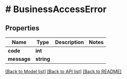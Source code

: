 # # BusinessAccessError

## Properties

Name | Type | Description | Notes
------------ | ------------- | ------------- | -------------
**code** | **int** |  |
**message** | **string** |  |

[[Back to Model list]](../../README.md#models) [[Back to API list]](../../README.md#endpoints) [[Back to README]](../../README.md)
